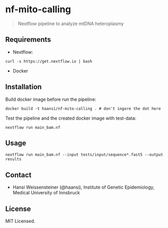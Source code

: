 # nf-mito-calling

> Nextflow pipeline to analyze mtDNA heteroplasmy

## Requirements

- Nextflow:

```
curl -s https://get.nextflow.io | bash
```

- Docker

## Installation

Build docker image before run the pipeline:

```
docker build -t haansi/nf-mito-calling . # don't ingore the dot here
```

Test the pipeline and the created docker image with test-data:

```
nextflow run main_bam.nf
```

## Usage

```
nextflow run main_bam.nf --input tests/input/sequence*.fast5 --output results
```

## Contact

- Hansi Weissensteiner (@haansi), Institute of Genetic Epidemiology, Medical University of Innsbruck


## License
MIT Licensed.
